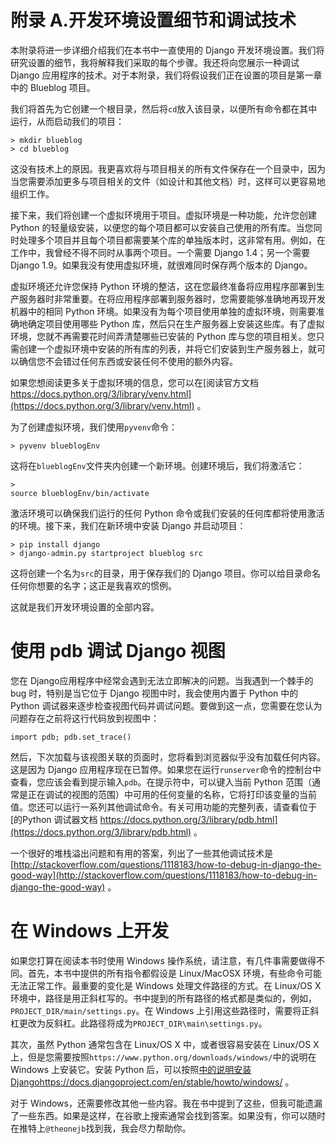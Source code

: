 # 附录 A.开发环境设置细节和调试技术

本附录将进一步详细介绍我们在本书中一直使用的 Django 开发环境设置。我们将研究设置的细节，我将解释我们采取的每个步骤。我还将向您展示一种调试Django 应用程序的技术。对于本附录，我们将假设我们正在设置的项目是第一章中的 Blueblog 项目。

我们将首先为它创建一个根目录，然后将`cd`放入该目录，以便所有命令都在其中运行，从而启动我们的项目：

```
> mkdir blueblog
> cd blueblog

```

这没有技术上的原因。我更喜欢将与项目相关的所有文件保存在一个目录中，因为当您需要添加更多与项目相关的文件（如设计和其他文档）时，这样可以更容易地组织工作。

接下来，我们将创建一个虚拟环境用于项目。虚拟环境是一种功能，允许您创建 Python 的轻量级安装，以便您的每个项目都可以安装自己使用的所有库。当您同时处理多个项目并且每个项目都需要某个库的单独版本时，这非常有用。例如，在工作中，我曾经不得不同时从事两个项目。一个需要 Django 1.4；另一个需要 Django 1.9。如果我没有使用虚拟环境，就很难同时保存两个版本的 Django。

虚拟环境还允许您保持 Python 环境的整洁，这在您最终准备将应用程序部署到生产服务器时非常重要。在将应用程序部署到服务器时，您需要能够准确地再现开发机器中的相同 Python 环境。如果没有为每个项目使用单独的虚拟环境，则需要准确地确定项目使用哪些 Python 库，然后只在生产服务器上安装这些库。有了虚拟环境，您就不再需要花时间弄清楚哪些已安装的 Python 库与您的项目相关。您只需创建一个虚拟环境中安装的所有库的列表，并将它们安装到生产服务器上，就可以确信您不会错过任何东西或安装任何不使用的额外内容。

如果您想阅读更多关于虚拟环境的信息，您可以在[阅读官方文档 https://docs.python.org/3/library/venv.html](https://docs.python.org/3/library/venv.html) 。

为了创建虚拟环境，我们使用`pyvenv`命令：

```
> pyvenv blueblogEnv 

```

这将在`blueblogEnv`文件夹内创建一个新环境。创建环境后，我们将激活它：

```
> 
source blueblogEnv/bin/activate

```

激活环境可以确保我们运行的任何 Python 命令或我们安装的任何库都将使用激活的环境。接下来，我们在新环境中安装 Django 并启动项目：

```
> pip install django
> django-admin.py startproject blueblog src

```

这将创建一个名为`src`的目录，用于保存我们的 Django 项目。你可以给目录命名任何你想要的名字；这正是我喜欢的惯例。

这就是我们开发环境设置的全部内容。

# 使用 pdb 调试 Django 视图

您在 Django应用程序中经常会遇到无法立即解决的问题。当我遇到一个棘手的 bug 时，特别是当它位于 Django 视图中时，我会使用内置于 Python 中的 Python 调试器来逐步检查视图代码并调试问题。要做到这一点，您需要在您认为问题存在之前将这行代码放到视图中：

```
import pdb; pdb.set_trace()
```

然后，下次加载与该视图关联的页面时，您将看到浏览器似乎没有加载任何内容。这是因为 Django 应用程序现在已暂停。如果您在运行`runserver`命令的控制台中查看，您应该会看到提示输入`pdb`。在提示符中，可以键入当前 Python 范围（通常是正在调试的视图的范围）中可用的任何变量的名称，它将打印该变量的当前值。您还可以运行一系列其他调试命令。有关可用功能的完整列表，请查看位于[的Python 调试器文档 https://docs.python.org/3/library/pdb.html](https://docs.python.org/3/library/pdb.html) 。

一个很好的堆栈溢出问题和有用的答案，列出了一些其他调试技术是[http://stackoverflow.com/questions/1118183/how-to-debug-in-django-the-good-way](http://stackoverflow.com/questions/1118183/how-to-debug-in-django-the-good-way) 。

# 在 Windows 上开发

如果您打算在阅读本书时使用 Windows 操作系统，请注意，有几件事需要做得不同。首先，本书中提供的所有指令都假设是 Linux/MacOSX 环境，有些命令可能无法正常工作。最重要的变化是 Windows 处理文件路径的方式。在 Linux/OS X 环境中，路径是用正斜杠写的。书中提到的所有路径的格式都是类似的，例如，`PROJECT_DIR/main/settings.py`。在 Windows 上引用这些路径时，需要将正斜杠更改为反斜杠。此路径将成为`PROJECT_DIR\main\settings.py`。

其次，虽然 Python 通常包含在 Linux/OS X 中，或者很容易安装在 Linux/OS X 上，但是您需要按照`https://www.python.org/downloads/windows/`中的说明在 Windows 上安装它。安装 Python 后，可以按照[中的说明安装 Djangohttps://docs.djangoproject.com/en/stable/howto/windows/](https://docs.djangoproject.com/en/stable/howto/windows/) 。

对于 Windows，还需要修改其他一些内容。我在书中提到了这些，但我可能遗漏了一些东西。如果是这样，在谷歌上搜索通常会找到答案。如果没有，你可以随时在推特上`@theonejb`找到我，我会尽力帮助你。